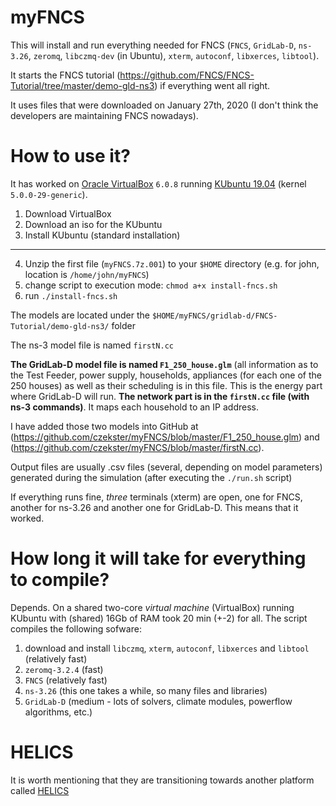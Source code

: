 # myFNCS

This will install and run everything needed for FNCS (`FNCS`, `GridLab-D`, `ns-3.26`, `zeromq`, `libczmq-dev` (in Ubuntu), `xterm`, `autoconf`, `libxerces`, `libtool`).

It starts the FNCS tutorial (https://github.com/FNCS/FNCS-Tutorial/tree/master/demo-gld-ns3) if everything went all right.

It uses files that were downloaded on January 27th, 2020 (I don't think the developers are maintaining FNCS nowadays).

# How to use it?

It has worked on [Oracle VirtualBox](https://www.virtualbox.org/wiki/Downloads) `6.0.8` running [KUbuntu 19.04](https://kubuntu.org/getkubuntu/) (kernel `5.0.0-29-generic`).

1. Download VirtualBox
2. Download an iso for the KUbuntu
3. Install KUbuntu (standard installation)
--------
4. Unzip the first file (`myFNCS.7z.001`) to your `$HOME` directory (e.g. for john, location is `/home/john/myFNCS`)
5. change script to execution mode: `chmod a+x install-fncs.sh`
6. run `./install-fncs.sh`

The models are located under the `$HOME/myFNCS/gridlab-d/FNCS-Tutorial/demo-gld-ns3/` folder

The ns-3 model file is named `firstN.cc`

**The GridLab-D model file is named `F1_250_house.glm`** (all information as to the Test Feeder, power supply, households, appliances (for each one of the 250 houses) as well as their scheduling is in this file. This is the energy part where GridLab-D will run. **The network part is in the `firstN.cc` file (with ns-3 commands)**. It maps each household to an IP address.

I have added those two models into GitHub at (https://github.com/czekster/myFNCS/blob/master/F1_250_house.glm) and (https://github.com/czekster/myFNCS/blob/master/firstN.cc).

Output files are usually .csv files (several, depending on model parameters) generated during the simulation (after executing the `./run.sh` script)

If everything runs fine, *three* terminals (xterm) are open, one for FNCS, another for ns-3.26 and another one for GridLab-D.
This means that it worked.

# How long it will take for everything to compile?
Depends. On a shared two-core _virtual machine_ (VirtualBox) running KUbuntu with (shared) 16Gb of RAM took 20 min (+-2) for all.
The script compiles the following sofware:

1. download and install `libczmq`, `xterm`, `autoconf`, `libxerces` and `libtool` (relatively fast)
2. `zeromq-3.2.4` (fast)
3. `FNCS` (relatively fast)
4. `ns-3.26` (this one takes a while, so many files and libraries)
5. `GridLab-D` (medium - lots of solvers, climate modules, powerflow algorithms, etc.)

# HELICS
It is worth mentioning that they are transitioning towards another platform called [HELICS](https://www.helics.org/helics.html)
